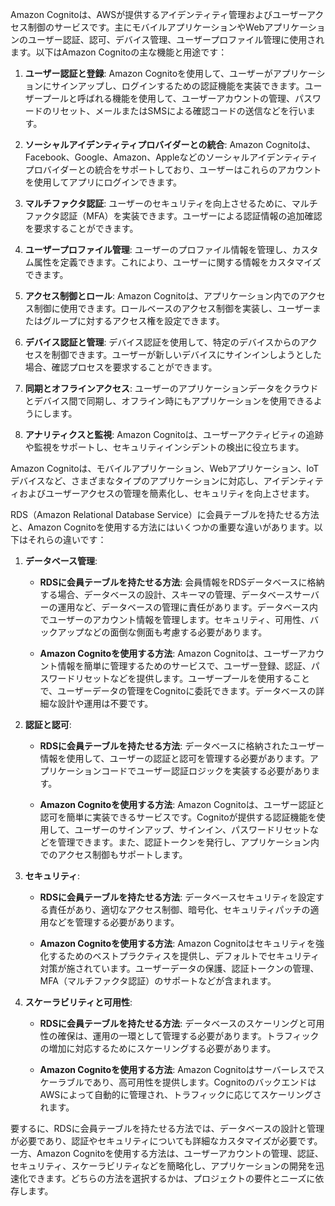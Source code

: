 Amazon Cognitoは、AWSが提供するアイデンティティ管理およびユーザーアクセス制御のサービスです。主にモバイルアプリケーションやWebアプリケーションのユーザー認証、認可、デバイス管理、ユーザープロファイル管理に使用されます。以下はAmazon Cognitoの主な機能と用途です：

1. **ユーザー認証と登録**: Amazon Cognitoを使用して、ユーザーがアプリケーションにサインアップし、ログインするための認証機能を実装できます。ユーザープールと呼ばれる機能を使用して、ユーザーアカウントの管理、パスワードのリセット、メールまたはSMSによる確認コードの送信などを行います。

2. **ソーシャルアイデンティティプロバイダーとの統合**: Amazon Cognitoは、Facebook、Google、Amazon、Appleなどのソーシャルアイデンティティプロバイダーとの統合をサポートしており、ユーザーはこれらのアカウントを使用してアプリにログインできます。

3. **マルチファクタ認証**: ユーザーのセキュリティを向上させるために、マルチファクタ認証（MFA）を実装できます。ユーザーによる認証情報の追加確認を要求することができます。

4. **ユーザープロファイル管理**: ユーザーのプロファイル情報を管理し、カスタム属性を定義できます。これにより、ユーザーに関する情報をカスタマイズできます。

5. **アクセス制御とロール**: Amazon Cognitoは、アプリケーション内でのアクセス制御に使用できます。ロールベースのアクセス制御を実装し、ユーザーまたはグループに対するアクセス権を設定できます。

6. **デバイス認証と管理**: デバイス認証を使用して、特定のデバイスからのアクセスを制御できます。ユーザーが新しいデバイスにサインインしようとした場合、確認プロセスを要求することができます。

7. **同期とオフラインアクセス**: ユーザーのアプリケーションデータをクラウドとデバイス間で同期し、オフライン時にもアプリケーションを使用できるようにします。

8. **アナリティクスと監視**: Amazon Cognitoは、ユーザーアクティビティの追跡や監視をサポートし、セキュリティインシデントの検出に役立ちます。

Amazon Cognitoは、モバイルアプリケーション、Webアプリケーション、IoTデバイスなど、さまざまなタイプのアプリケーションに対応し、アイデンティティおよびユーザーアクセスの管理を簡素化し、セキュリティを向上させます。






RDS（Amazon Relational Database Service）に会員テーブルを持たせる方法と、Amazon Cognitoを使用する方法にはいくつかの重要な違いがあります。以下はそれらの違いです：

1. **データベース管理**:

   - **RDSに会員テーブルを持たせる方法**: 会員情報をRDSデータベースに格納する場合、データベースの設計、スキーマの管理、データベースサーバーの運用など、データベースの管理に責任があります。データベース内でユーザーのアカウント情報を管理します。セキュリティ、可用性、バックアップなどの面倒な側面も考慮する必要があります。

   - **Amazon Cognitoを使用する方法**: Amazon Cognitoは、ユーザーアカウント情報を簡単に管理するためのサービスで、ユーザー登録、認証、パスワードリセットなどを提供します。ユーザープールを使用することで、ユーザーデータの管理をCognitoに委託できます。データベースの詳細な設計や運用は不要です。

2. **認証と認可**:

   - **RDSに会員テーブルを持たせる方法**: データベースに格納されたユーザー情報を使用して、ユーザーの認証と認可を管理する必要があります。アプリケーションコードでユーザー認証ロジックを実装する必要があります。

   - **Amazon Cognitoを使用する方法**: Amazon Cognitoは、ユーザー認証と認可を簡単に実装できるサービスです。Cognitoが提供する認証機能を使用して、ユーザーのサインアップ、サインイン、パスワードリセットなどを管理できます。また、認証トークンを発行し、アプリケーション内でのアクセス制御もサポートします。

3. **セキュリティ**:

   - **RDSに会員テーブルを持たせる方法**: データベースセキュリティを設定する責任があり、適切なアクセス制御、暗号化、セキュリティパッチの適用などを管理する必要があります。

   - **Amazon Cognitoを使用する方法**: Amazon Cognitoはセキュリティを強化するためのベストプラクティスを提供し、デフォルトでセキュリティ対策が施されています。ユーザーデータの保護、認証トークンの管理、MFA（マルチファクタ認証）のサポートなどが含まれます。

4. **スケーラビリティと可用性**:

   - **RDSに会員テーブルを持たせる方法**: データベースのスケーリングと可用性の確保は、運用の一環として管理する必要があります。トラフィックの増加に対応するためにスケーリングする必要があります。

   - **Amazon Cognitoを使用する方法**: Amazon Cognitoはサーバーレスでスケーラブルであり、高可用性を提供します。CognitoのバックエンドはAWSによって自動的に管理され、トラフィックに応じてスケーリングされます。

要するに、RDSに会員テーブルを持たせる方法では、データベースの設計と管理が必要であり、認証やセキュリティについても詳細なカスタマイズが必要です。一方、Amazon Cognitoを使用する方法は、ユーザーアカウントの管理、認証、セキュリティ、スケーラビリティなどを簡略化し、アプリケーションの開発を迅速化できます。どちらの方法を選択するかは、プロジェクトの要件とニーズに依存します。
